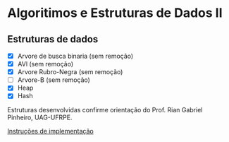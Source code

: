 # Algoritimos e Estruturas de Dados II

## Estruturas de dados

- [x] Arvore de busca binaria (sem remoção)
- [x] AVl (sem remoção)
- [x] Arvore Rubro-Negra (sem remoção)
- [ ] Arvore-B (sem remoção)
- [x] Heap
- [x] Hash

Estruturas desenvolvidas confirme orientação do Prof. Rian Gabriel Pinheiro, UAG-UFRPE.

[Instruções de implementação](http://bcc.uag.ufrpe.br/~rian/disc/ListaAEDII.pdf)
